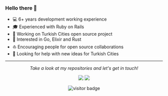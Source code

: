### Hello there 👋

* 💻 6+ years development working experience
* 🎓 Experienced with Ruby on Rails
* 🔭 Working on Turkish Cities open source project
* 🌱 Interested in Go, Elixir and Rust
* ⛵ Encouraging people for open source collaborations
* 🤔 Looking for help with new ideas for Turkish Cities

<hr>
<p align="center">
  <i>Take a look at my repositories and let's get in touch!</i>

<p align="center">
<a href= "https://www.linkedin.com/in/semiharslanoglu/"><img src="https://img.icons8.com/material-outlined/30/000000/linkedin.png"/></a>
<a href= "https://stackoverflow.com/users/10390137/semih-arslanoglu"><img src="https://img.icons8.com/material-outlined/30/000000/stack.png"/></a>
</p>

<p  align="center">
<img src="https://visitor-badge.laobi.icu/badge?page_id=sarslanoglu" alt="visitor badge"/>       
</p>
</p>
